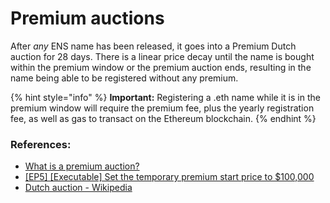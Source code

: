 # Premium auctions

After _any_ ENS name has been released, it goes into a Premium Dutch auction for 28 days. There is a linear price decay until the name is bought within the premium window or the premium auction ends, resulting in the name being able to be registered without any premium.

{% hint style="info" %}
**Important:** Registering a .eth name while it is in the premium window will require the premium fee, plus the yearly registration fee, as well as gas to transact on the Ethereum blockchain.
{% endhint %}

### References:

* [What is a premium auction?](../../../ens-domain-faq/registration-and-extensions/what-is-a-premium-auction.md)
* [\[EP5\] \[Executable\] Set the temporary premium start price to $100,000](https://docs.ens.domains/v/governance/governance-proposals/ep5-executable-set-the-temporary-premium-start-price-to-usd100-000)
* [Dutch auction - Wikipedia](https://en.wikipedia.org/wiki/Dutch\_auction)
